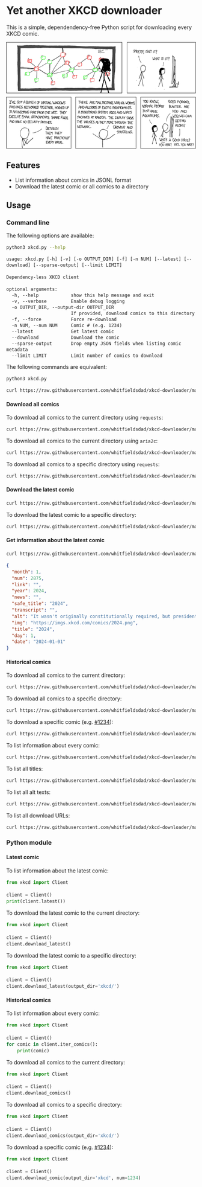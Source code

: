 # Yet another XKCD downloader

This is a simple, dependendency-free Python script for downloading every XKCD comic.

![XKCD #350](docs/images/network.png)

## Features

- List information about comics in JSONL format
- Download the latest comic or all comics to a directory

## Usage

### Command line

The following options are available:

```bash
python3 xkcd.py --help
```

```text
usage: xkcd.py [-h] [-v] [-o OUTPUT_DIR] [-f] [-n NUM] [--latest] [--download] [--sparse-output] [--limit LIMIT]

Dependency-less XKCD client

optional arguments:
  -h, --help            show this help message and exit
  -v, --verbose         Enable debug logging
  -o OUTPUT_DIR, --output-dir OUTPUT_DIR
                        If provided, download comics to this directory
  -f, --force           Force re-download
  -n NUM, --num NUM     Comic # (e.g. 1234)
  --latest              Get latest comic
  --download            Download the comic
  --sparse-output       Drop empty JSON fields when listing comic metadata
  --limit LIMIT         Limit number of comics to download
```

The following commands are equivalent:

```bash
python3 xkcd.py
```

```bash
curl https://raw.githubusercontent.com/whitfieldsdad/xkcd-downloader/main/xkcd.py -s | python3 -
```

#### Download all comics

To download all comics to the current directory using `requests`:

```bash
curl https://raw.githubusercontent.com/whitfieldsdad/xkcd-downloader/main/xkcd.py -s | python3 - --download
```

To download all comics to the current directory using `aria2c`:

```bash
curl https://raw.githubusercontent.com/whitfieldsdad/xkcd-downloader/main/xkcd.py -s | python3 - --download
```

To download all comics to a specific directory using `requests`:

```bash
curl https://raw.githubusercontent.com/whitfieldsdad/xkcd-downloader/main/xkcd.py -s | python3 - -o xkcd/
```

#### Download the latest comic

```bash
curl https://raw.githubusercontent.com/whitfieldsdad/xkcd-downloader/main/xkcd.py -s | python3 - --latest --download
```

To download the latest comic to a specific directory:

```bash
curl https://raw.githubusercontent.com/whitfieldsdad/xkcd-downloader/main/xkcd.py -s | python3 - --latest -o xkcd/
```

#### Get information about the latest comic

```bash
curl https://raw.githubusercontent.com/whitfieldsdad/xkcd-downloader/main/xkcd.py -s | python3 - --latest | jq
```

```json
{
  "month": 1,
  "num": 2875,
  "link": "",
  "year": 2024,
  "news": "",
  "safe_title": "2024",
  "transcript": "",
  "alt": "It wasn't originally constitutionally required, but presidents who served two terms have traditionally followed George Washington's example and gotten false teeth.",
  "img": "https://imgs.xkcd.com/comics/2024.png",
  "title": "2024",
  "day": 1,
  "date": "2024-01-01"
}
```

#### Historical comics

To download all comics to the current directory:

```bash
curl https://raw.githubusercontent.com/whitfieldsdad/xkcd-downloader/main/xkcd.py -s | python3 - --download
```

To download all comics to a specific directory:

```bash
curl https://raw.githubusercontent.com/whitfieldsdad/xkcd-downloader/main/xkcd.py -s | python3 - -o xkcd/
```

To download a specific comic (e.g. [#1234](https://xkcd.com/1234/)):

```bash
curl https://raw.githubusercontent.com/whitfieldsdad/xkcd-downloader/main/xkcd.py -s | python3 - -n 1234 -o .
```

To list information about every comic:

```bash
curl https://raw.githubusercontent.com/whitfieldsdad/xkcd-downloader/main/xkcd.py -s | python3 -
```

To list all titles:

```bash
curl https://raw.githubusercontent.com/whitfieldsdad/xkcd-downloader/main/xkcd.py -s | python3 - | jq -r '.title' | sort | uniq
```

To list all alt texts:

```bash
curl https://raw.githubusercontent.com/whitfieldsdad/xkcd-downloader/main/xkcd.py -s | python3 - | jq -r '.alt' | sort | uniq
```

To list all download URLs:

```bash
curl https://raw.githubusercontent.com/whitfieldsdad/xkcd-downloader/main/xkcd.py -s | python3 - | jq -r '.img' | sort | uniq
```

### Python module

#### Latest comic

To list information about the latest comic:

```python
from xkcd import Client

client = Client()
print(client.latest())
```

To download the latest comic to the current directory:

```python
from xkcd import Client

client = Client()
client.download_latest()
```

To download the latest comic to a specific directory:

```python
from xkcd import Client

client = Client()
client.download_latest(output_dir='xkcd/')
```

#### Historical comics

To list information about every comic:

```python
from xkcd import Client

client = Client()
for comic in client.iter_comics():
    print(comic)
```

To download all comics to the current directory:

```python
from xkcd import Client

client = Client()
client.download_comics()

```

To download all comics to a specific directory:

```python
from xkcd import Client

client = Client()
client.download_comics(output_dir='xkcd/')
```

To download a specific comic (e.g. [#1234](https://xkcd.com/1234/)):

```python
from xkcd import Client

client = Client()
client.download_comic(output_dir='xkcd', num=1234)
```
